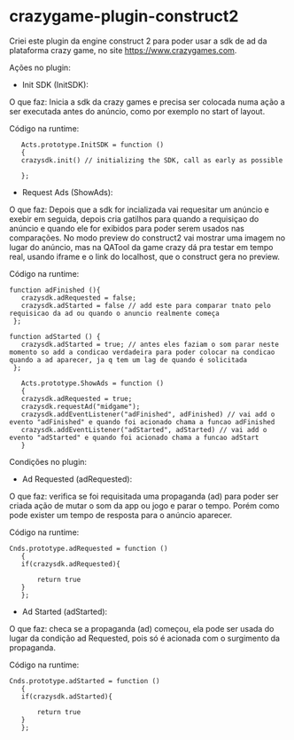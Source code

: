 # crazygame-plugin-construct2

Criei este plugin da engine construct 2 para poder usar a sdk de ad da plataforma crazy game, no site https://www.crazygames.com.

Ações no plugin:


- Init SDK (InitSDK): 

O que faz: Inicia a sdk da crazy games e precisa ser colocada numa ação a ser executada antes do anúncio, como por exemplo no start of layout.

Código na runtime:

 ```
	Acts.prototype.InitSDK = function ()
	{
	crazysdk.init() // initializing the SDK, call as early as possible

	};
 ```
 
- Request Ads (ShowAds):

O que faz: Depois que a sdk for incializada vai requesitar um anúncio e exebir em seguida, depois cria gatilhos para quando a requisiçao do anúncio e quando ele for exibidos para poder serem usados nas comparações. No modo preview do construct2 vai mostrar uma imagem no lugar do anúncio, mas na QATool da game crazy dá pra testar em tempo real, usando iframe e o link do localhost, que o construct gera no preview.

Código na runtime:

 ```
 function adFinished (){
    crazysdk.adRequested = false;
	crazysdk.adStarted = false // add este para comparar tnato pelo requisicao da ad ou quando o anuncio realmente começa
  };  
  
function adStarted () {
    crazysdk.adStarted = true; // antes eles faziam o som parar neste momento so add a condicao verdadeira para poder colocar na condicao quando a ad aparecer, ja q tem um lag de quando é solicitada
  };
  
 	Acts.prototype.ShowAds = function ()
	{
	crazysdk.adRequested = true;
	crazysdk.requestAd("midgame");
	crazysdk.addEventListener("adFinished", adFinished) // vai add o evento "adFinished" e quando foi acionado chama a funcao adFinished
	crazysdk.addEventListener("adStarted", adStarted) // vai add o evento "adStarted" e quando foi acionado chama a funcao adStart
	}
 ```
 
 Condições no plugin:
 
- Ad Requested (adRequested):

O que faz: verifica se foi requisitada uma propaganda (ad) para poder ser criada ação de mutar o som da app ou jogo e parar o tempo. Porém como pode exister um tempo de resposta para o anúncio aparecer.

Código na runtime:
 
 ```
 Cnds.prototype.adRequested = function ()
	{
	if(crazysdk.adRequested){
		  
		return true
	}	
	};
 ```

- Ad Started (adStarted):

O que faz: checa se a propaganda (ad) começou, ela pode ser usada do lugar da condição ad Requested, pois só é acionada com o surgimento da propaganda.

Código na runtime:

 ```
 Cnds.prototype.adStarted = function ()
	{
	if(crazysdk.adStarted){
			
		return true
	}
	};

 ```
 
